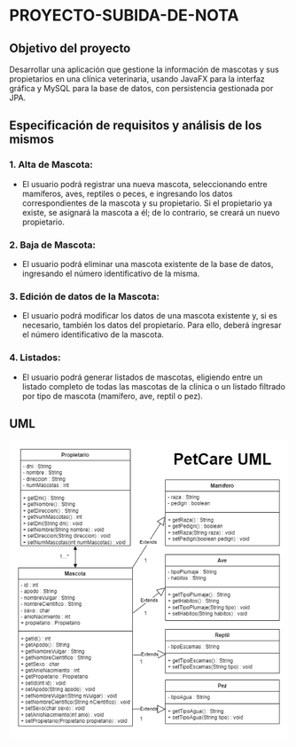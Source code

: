 # PROYECTO-SUBIDA-DE-NOTA

## Objetivo del proyecto
Desarrollar una aplicación que gestione la información de mascotas y sus propietarios en una clínica veterinaria, usando JavaFX para la interfaz gráfica y MySQL para la base de datos, con persistencia gestionada por JPA.

## Especificación de requisitos y análisis de los mismos
### 1. Alta de Mascota:
- El usuario podrá registrar una nueva mascota, seleccionando entre mamíferos, aves, reptiles o peces, e ingresando los datos correspondientes de la mascota y su propietario. Si el propietario ya existe, se asignará la mascota a él; de lo contrario, se creará un nuevo propietario.
### 2. Baja de Mascota:
- El usuario podrá eliminar una mascota existente de la base de datos, ingresando el número identificativo de la misma.
### 3. Edición de datos de la Mascota:
- El usuario podrá modificar los datos de una mascota existente y, si es necesario, también los datos del propietario. Para ello, deberá ingresar el número identificativo de la mascota.
### 4. Listados:
- El usuario podrá generar listados de mascotas, eligiendo entre un listado completo de todas las mascotas de la clínica o un listado filtrado por tipo de mascota (mamífero, ave, reptil o pez).

## UML
![UML PetCare](https://raw.githubusercontent.com/PatriciaMartinezFernandez/PROYECTO-SUBIDA-DE-NOTA/main/uml/PetCare.png)
